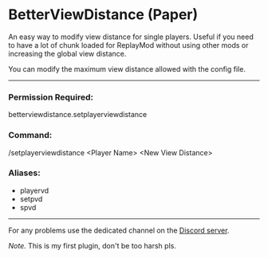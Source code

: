 # BetterViewDistance (Paper)

An easy way to modify view distance for single players. Useful if you need to have a lot of chunk loaded for ReplayMod without using other mods or increasing the global view distance.

You can modify the maximum view distance allowed with the config file.

---

### Permission Required:
betterviewdistance.setplayerviewdistance

### Command:
/setplayerviewdistance \<Player Name\> \<New View Distance\>

### Aliases:
 - playervd
 - setpvd
 - spvd
 
 ---
 
 For any problems use the dedicated channel on the [Discord server](https://discord.gg/WG7eBYvTAg).
 
*Note.* This is my first plugin, don't be too harsh pls.
